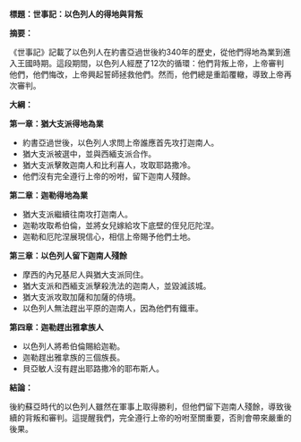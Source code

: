 **標題：世事記：以色列人的得地與背叛**

**摘要：**

《世事記》記載了以色列人在約書亞過世後約340年的歷史，從他們得地為業到進入王國時期。這段期間，以色列人經歷了12次的循環：他們背叛上帝，上帝審判他們，他們悔改，上帝興起誓師拯救他們。然而，他們總是重蹈覆轍，導致上帝再次審判。

**大綱：**

**第一章：猶大支派得地為業**

* 約書亞過世後，以色列人求問上帝誰應首先攻打迦南人。
* 猶大支派被選中，並與西緬支派合作。
* 猶大支派擊敗迦南人和比利喜人，攻取耶路撒冷。
* 他們沒有完全遵行上帝的吩咐，留下迦南人殘餘。

**第二章：迦勒得地為業**

* 猶大支派繼續往南攻打迦南人。
* 迦勒攻取希伯倫，並將女兒嫁給攻下底壁的侄兒厄陀涅。
* 迦勒和厄陀涅展現信心，相信上帝賜予他們土地。

**第三章：以色列人留下迦南人殘餘**

* 摩西的內兄基尼人與猶大支派同住。
* 猶大支派和西緬支派擊殺洗法的迦南人，並毀滅該城。
* 猶大支派攻取加薩和加薩的侍境。
* 以色列人無法趕出平原的迦南人，因為他們有鐵車。

**第四章：迦勒趕出雅拿族人**

* 以色列人將希伯倫賜給迦勒。
* 迦勒趕出雅拿族的三個族長。
* 貝亞敏人沒有趕出耶路撒冷的耶布斯人。

**結論：**

後約蘇亞時代的以色列人雖然在軍事上取得勝利，但他們留下迦南人殘餘，導致後續的背叛和審判。這提醒我們，完全遵行上帝的吩咐至關重要，否則會帶來嚴重的後果。